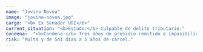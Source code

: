 ```yaml
---
name: "Jovino Novoa"
image: "jovino-novoa.jpg"
cargo: "<b> Ex Senador UDI</b>"
current_situation: "<b>Estado:</b> Culpable de delito tributario."
condena:  "<b>Condena:</b> Tres años de presidio remitido e imposibilidad de ejercer cargos públicos durante la condena."
risk: "Multa y de 541 días a 5 años de cárcel."
---
```


